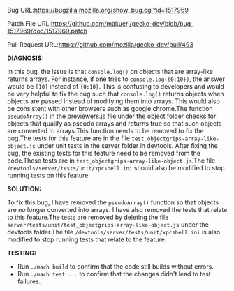 
Bug URL:https://bugzilla.mozilla.org/show_bug.cgi?id=1517969

Patch File URL:https://github.com/makuerj/gecko-dev/blob/bug-1517969/doc/1517969.patch

Pull Request URL:https://github.com/mozilla/gecko-dev/pull/493

**DIAGNOSIS:**

In this bug, the issue is that `console.log()` on objects that are array-like returns arrays. For instance, if one tries to `console.log({0:10})`, the answer would be `[10]` instead of `{0:10}`. This is confusing to developers and would be very helpful to fix the bug such that `console.log()` returns objects when objects are passed instead of modifying them into arrays. This would also be consistent with other browsers such as google chrome.The function `pseudoArray()` in the previewers.js file under the object folder checks for objects that qualify as pseudo arrays and returns true so that such objects are converted to arrays.This function needs to be removed to fix the bug.The tests for this feature are in the file `test_objectgrips-array-like-object.js` under unit tests in the server folder in devtools. After fixing the bug, the existing tests for this feature need to be removed from the code.These tests are in `test_objectgrips-array-like-object.js`.The file `/devtools/server/tests/unit/xpcshell.ini` should also be modified to stop running tests on this feature.
                                  
**SOLUTION:**

To fix this bug, I have removed the `pseudoArray()` function so that objects are no longer converted into arrays. I have also removed the tests that relate to this feature.The tests are removed by deleting the file `server/tests/unit/test_objectgrips-array-like-object.js` under the devtools folder.The file `/devtools/server/tests/unit/xpcshell.ini` is also modified to stop running tests that relate to the feature.
                                  
                                  
 **TESTING:**
 * Run `./mach build` to confirm that the code still builds without errors.
 * Run `./mach test ...` to confirm that the changes didn't lead to test failures.
